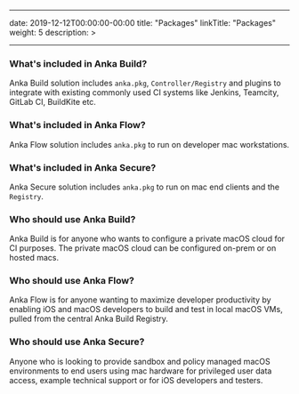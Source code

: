 

---
date: 2019-12-12T00:00:00-00:00
title: "Packages"
linkTitle: "Packages"
weight: 5
description: >
  
---



### What's included in Anka Build?
Anka Build solution includes `anka.pkg`, `Controller/Registry` and plugins to integrate with existing commonly used CI systems like Jenkins, Teamcity, GitLab CI, BuildKite etc.

### What's included in Anka Flow?
Anka Flow solution includes `anka.pkg` to run on developer mac workstations.

### What's included in Anka Secure?
Anka Secure solution includes `anka.pkg` to run on mac end clients and the `Registry`.

### Who should use Anka Build?
Anka Build is for anyone who wants to configure a private macOS cloud for CI purposes. The private macOS cloud can be configured on-prem or on hosted macs.

### Who should use Anka Flow?
Anka Flow is for anyone wanting to maximize developer productivity by enabling iOS and macOS developers to build and test in local macOS VMs, pulled from the central Anka Build Registry.

### Who should use Anka Secure?
Anyone who is looking to provide sandbox and policy managed macOS environments to end users using mac hardware for privileged user data access, example technical support or for iOS developers and testers.
